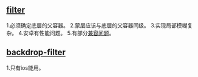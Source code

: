## [filter](https://www.w3.org/TR/filter-effects-1/)
1.必须确定底层的父容器。
2.蒙层应该与底层的父容器同级。
3.实现局部模糊复杂。
4.安卓有性能问题。
5.有部分[兼容问题](http://caniuse.com/#search=css%20filter)。

## [backdrop-filter](https://drafts.fxtf.org/filter-effects-2/#BackdropFilterProperty)
1.只有ios能用。
